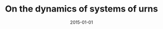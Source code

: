 ---
# Documentation: https://wowchemy.com/docs/managing-content/

title: On the dynamics of systems of urns
subtitle: ''
summary: ''
authors:
- Marek Klonowski
- Jacek Cichoń
- Rafał Kapelko
tags: []
categories: []
date: '2015-01-01'
lastmod: 2022-10-07T05:13:45Z
featured: false
draft: false

# Featured image
# To use, add an image named `featured.jpg/png` to your page's folder.
# Focal points: Smart, Center, TopLeft, Top, TopRight, Left, Right, BottomLeft, Bottom, BottomRight.
image:
  caption: ''
  focal_point: ''
  preview_only: false

# Projects (optional).
#   Associate this post with one or more of your projects.
#   Simply enter your project's folder or file name without extension.
#   E.g. `projects = ["internal-project"]` references `content/project/deep-learning/index.md`.
#   Otherwise, set `projects = []`.
projects: []
publishDate: '2022-10-07T05:13:44.745481Z'
publication_types:
- '2'
abstract: ''
publication: '*Discrete Mathematics and Theoretical Computer Science*'
links:
- name: URL
  url: https://dmtcs.episciences.org/2143
---